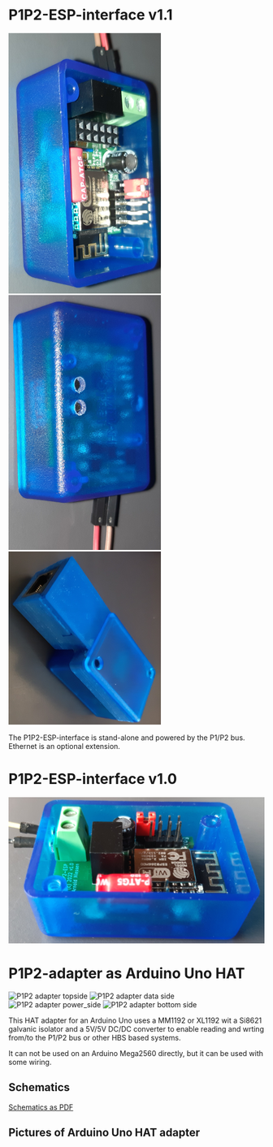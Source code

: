 # P1P2-ESP-interface v1.1


![P1P2-ESP-interface.png](P1P2-ESP-interface.png)
![P1P2-ESP-interface-reset-buttons.png](P1P2-ESP-interface-reset-buttons.png)
![P1P2-ESP-interface-with-ethernet.png](P1P2-ESP-interface-with-ethernet.png)

The P1P2-ESP-interface is stand-alone and powered by the P1/P2 bus. Ethernet is an optional extension.

# P1P2-ESP-interface v1.0

![P1P2-ESP-Interface](P1P2-ESP-interface1.png)

# P1P2-adapter as Arduino Uno HAT

![P1P2 adapter topside](P1P2adapter_topside.jpg)
![P1P2 adapter data side](P1P2adapter_data_side.jpg)
![P1P2 adapter power_side](P1P2adapter_power_side.jpg)
![P1P2 adapter bottom side](P1P2adapter_bottomside.jpg)

This HAT adapter for an Arduino Uno uses a MM1192 or XL1192 wit a Si8621 galvanic isolator and a 5V/5V DC/DC converter to enable reading and wrting from/to the P1/P2 bus or other HBS based systems.

It can not be used on an Arduino Mega2560 directly, but it can be used with some wiring.

## Schematics

[Schematics as PDF](Daikin_P1P2_Uno_version2.pdf)

## Pictures of Arduino Uno HAT adapter


